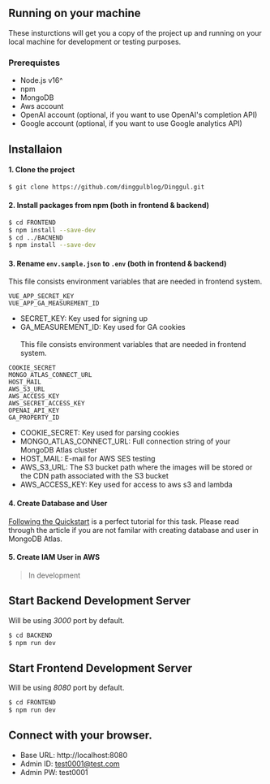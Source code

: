 ## Running on your machine

These insturctions will get you a copy of the project up and running on your local machine for development or testing purposes.

### Prerequistes

* Node.js v16^
* npm
* MongoDB
* Aws account
* OpenAI account (optional, if you want to use OpenAI's completion API)
* Google account (optional, if you want to use Google analytics API)

## Installaion

#### 1. Clone the project

```bash
$ git clone https://github.com/dinggulblog/Dinggul.git
```

#### 2. Install packages from npm (both in frontend & backend)

```bash
$ cd FRONTEND
$ npm install --save-dev
$ cd ../BACNEND
$ npm install --save-dev
```

#### 3. Rename ```env.sample.json``` to ```.env``` (both in frontend & backend)

This file consists environment variables that are needed in frontend system.
```
VUE_APP_SECRET_KEY
VUE_APP_GA_MEASUREMENT_ID
```
* SECRET_KEY: Key used for signing up
* GA_MEASUREMENT_ID: Key used for GA cookies
<br><br>
This file consists environment variables that are needed in frontend system.
```
COOKIE_SECRET
MONGO_ATLAS_CONNECT_URL
HOST_MAIL
AWS_S3_URL
AWS_ACCESS_KEY
AWS_SECRET_ACCESS_KEY
OPENAI_API_KEY
GA_PROPERTY_ID
```
* COOKIE_SECRET: Key used for parsing cookies
* MONGO_ATLAS_CONNECT_URL: Full connection string of your MongoDB Atlas cluster
* HOST_MAIL: E-mail for AWS SES testing
* AWS_S3_URL: The S3 bucket path where the images will be stored or the CDN path associated with the S3 bucket
* AWS_ACCESS_KEY: Key used for access to aws s3 and lambda

#### 4. Create Database and User

[Following the Quickstart](https://www.mongodb.com/docs/drivers/node/current/quick-start/) is a perfect tutorial for this task. Please read through the article if you are not familar with creating database and user in MongoDB Atlas.

#### 5. Create IAM User in AWS

> In development

## Start Backend Development Server

Will be using *3000* port by default. 
```bash
$ cd BACKEND
$ npm run dev
```

## Start Frontend Development Server

Will be using *8080* port by default.
```bash
$ cd FRONTEND
$ npm run dev
```

## Connect with your browser.

* Base URL: http://localhost:8080
* Admin ID: test0001@test.com
* Admin PW: test0001
